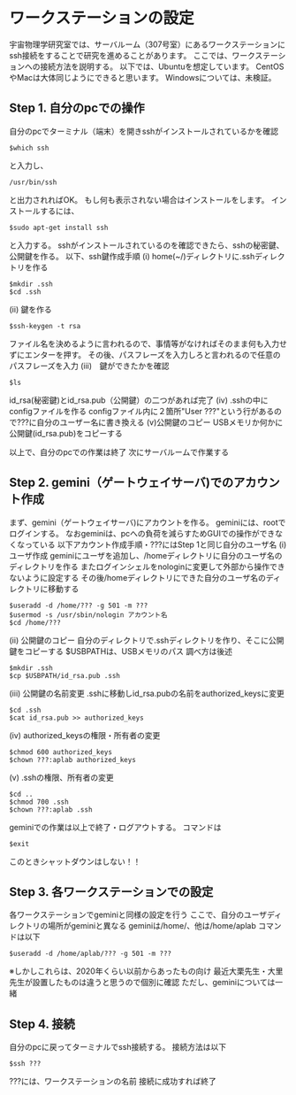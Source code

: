 # ワークステーションの設定
宇宙物理学研究室では、サーバルーム（307号室）にあるワークステーションにssh接続をすることで研究を進めることがあります。
ここでは、ワークステーションへの接続方法を説明する。
以下では、Ubuntuを想定しています。
CentOSやMacは大体同じようにできると思います。
Windowsについては、未検証。

## Step 1. 自分のpcでの操作
自分のpcでターミナル（端末）を開きsshがインストールされているかを確認
```
$which ssh
```
と入力し、
```
/usr/bin/ssh
```
と出力されればOK。
もし何も表示されない場合はインストールをします。
インストールするには、
```
$sudo apt-get install ssh
```
と入力する。
sshがインストールされているのを確認できたら、sshの秘密鍵、公開鍵を作る。
以下、ssh鍵作成手順
(i) home(~/)ディレクトリに.sshディレクトリを作る
```
$mkdir .ssh
$cd .ssh
```
(ii) 鍵を作る
```
$ssh-keygen -t rsa
```
ファイル名を決めるように言われるので、事情等がなければそのまま何も入力せずにエンターを押す。
その後、パスフレーズを入力しろと言われるので任意のパスフレーズを入力
(iii)　鍵ができたかを確認
```
$ls
```
id_rsa(秘密鍵)とid_rsa.pub（公開鍵）の二つがあれば完了
(iv) .sshの中にconfigファイルを作る
configファイル内に２箇所"User ???"という行があるので???に自分のユーザー名に書き換える
(v)公開鍵のコピー
USBメモリか何かに公開鍵(id_rsa.pub)をコピーする

以上で、自分のpcでの作業は終了
次にサーバルームで作業する

## Step 2. gemini（ゲートウェイサーバ)でのアカウント作成
まず、gemini（ゲートウェイサーバ)にアカウントを作る。
geminiには、rootでログインする。
なおgeminiは、pcへの負荷を減らすためGUIでの操作ができなくなっている
以下アカウント作成手順・???にはStep 1と同じ自分のユーザ名
(i) ユーザ作成
geminiにユーザを追加し、/homeディレクトリに自分のユーザ名のディレクトリを作る
またログインシェルをnologinに変更して外部から操作できないように設定する
その後/homeディレクトリにできた自分のユーザ名のディレクトリに移動する
```
$useradd -d /home/??? -g 501 -m ???
$usermod -s /usr/sbin/nologin アカウント名
$cd /home/???
```
(ii) 公開鍵のコピー
自分のディレクトリで.sshディレクトリを作り、そこに公開鍵をコピーする
$USBPATHは、USBメモリのパス
調べ方は後述
```
$mkdir .ssh
$cp $USBPATH/id_rsa.pub .ssh
```
(iii) 公開鍵の名前変更
.sshに移動しid_rsa.pubの名前をauthorized_keysに変更
```
$cd .ssh
$cat id_rsa.pub >> authorized_keys
```
(iv) authorized_keysの権限・所有者の変更
```
$chmod 600 authorized_keys
$chown ???:aplab authorized_keys
```
(v) .sshの権限、所有者の変更
```
$cd ..
$chmod 700 .ssh
$chown ???:aplab .ssh
```

geminiでの作業は以上で終了・ログアウトする。
コマンドは
```
$exit
```
このときシャットダウンはしない！！

## Step 3. 各ワークステーションでの設定
各ワークステーションでgeminiと同様の設定を行う
ここで、自分のユーザディレクトリの場所がgeminiと異なる
geminiは/home/、他は/home/aplab
コマンドは以下
```
$useradd -d /home/aplab/??? -g 501 -m ???
```
※しかしこれらは、2020年くらい以前からあったもの向け
最近大栗先生・大里先生が設置したものは違うと思うので個別に確認
ただし、geminiについては一緒

## Step 4. 接続
自分のpcに戻ってターミナルでssh接続する。
接続方法は以下
```
$ssh ???
```
???には、ワークステーションの名前
接続に成功すれば終了
